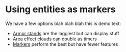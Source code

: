 # Using entities as markers

We have a few options blah blah blah this is demo text:

- [Armor stands](armor_stands.md) are the laggiest but can display stuff
- [Area effect clouds](area_effect_clouds.md) can double as timers
- [Markers](markers.md) perform the best but have fewer features
